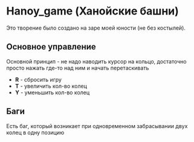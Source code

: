 # Hanoy_game (Ханойские башни)
Это творение было создано на заре моей юности (не без костылей).
## Основное управление
Основной принцип - не надо наводить курсор на кольцо, достаточно просто нажать где-то над ним и начать перетаскивать
* __R__ - сбросить игру
* __T__ - увеличить кол-во колец
* __Y__ - уменьшить кол-во колец
## Баги
Есть баг, который возникает при одновременном забрасывании двух колец в одну позицию
